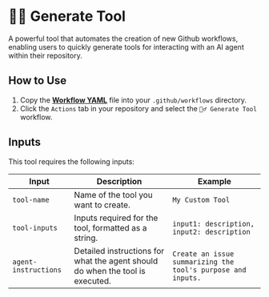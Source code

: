 # 🧙‍♂️ Generate Tool

A powerful tool that automates the creation of new Github workflows, enabling users to quickly generate tools for interacting with an AI agent within their repository.

## How to Use

1. Copy the **[Workflow YAML](./workflow.yaml)** file into your `.github/workflows` directory.
2. Click the `Actions` tab in your repository and select the `🧙‍♂️ Generate Tool` workflow.

## Inputs

This tool requires the following inputs:

| Input | Description | Example |
| --- | --- | --- |
| `tool-name` | Name of the tool you want to create. | `My Custom Tool` |
| `tool-inputs` | Inputs required for the tool, formatted as a string. | `input1: description, input2: description` |
| `agent-instructions` | Detailed instructions for what the agent should do when the tool is executed. | `Create an issue summarizing the tool's purpose and inputs.` |